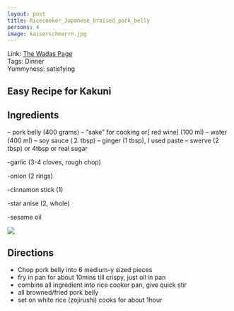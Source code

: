 ```yaml
---
layout: post
title: Ricecooker_Japanese_braised_pork_belly
persons: 4
image: kaiserschmarrn.jpg
---
```


Link:
<a href="http://the-wadas.com/super-easy-rice-cooker-recipe-kakuni/"> The Wadas Page </a>  
Tags: Dinner  
Yummyness: satisfying  


## Easy Recipe for Kakuni

## Ingredients
– pork belly (400 grams)
– “sake” for cooking or[ red wine] (100 ml)
– water (400 ml)
– soy sauce (２ tbsp)
– ginger (1 tbsp), I used paste
– swerve (2 tbsp) or 4tbsp or real sugar

-garlic (3-4 cloves, rough chop)

-onion (2 rings)

-cinnamon stick (1)

-star anise (2, whole)

 -sesame oil

![](https://i2.wp.com/the-wadas.com/pw/wp-content/uploads/2015/11/kakuni_done.jpg?w=300)

## Directions

- Chop pork belly into 6 medium-y sized pieces
- fry in pan for about 10mins till crispy, just oil in pan
- combine all ingredient into rice cooker pan, give quick stir
- all browned/fried pork belly
- set on white rice (zojirushi) cooks for about 1hour
